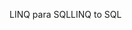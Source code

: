 <span data-ttu-id="e53a2-101">LINQ para SQL</span><span class="sxs-lookup"><span data-stu-id="e53a2-101">LINQ to SQL</span></span>